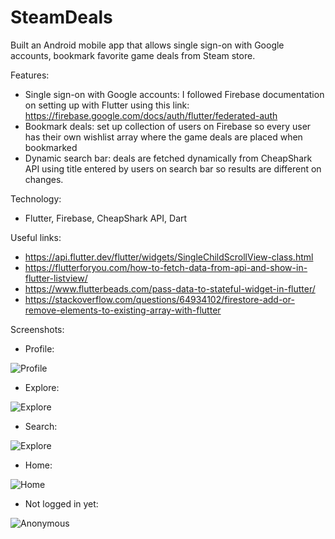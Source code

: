 # SteamDeals
Built an Android mobile app that allows single sign-on with Google accounts, bookmark favorite game deals from Steam store.

Features:
- Single sign-on with Google accounts: I followed Firebase documentation on setting up with Flutter using this link: 
https://firebase.google.com/docs/auth/flutter/federated-auth
- Bookmark deals: set up collection of users on Firebase so every user has their own wishlist array where the game deals are placed when bookmarked
- Dynamic search bar: deals are fetched dynamically from CheapShark API using title entered by users on search bar so results are different on changes.

Technology: 
- Flutter, Firebase, CheapShark API, Dart

Useful links:
- https://api.flutter.dev/flutter/widgets/SingleChildScrollView-class.html
- https://flutterforyou.com/how-to-fetch-data-from-api-and-show-in-flutter-listview/
- https://www.flutterbeads.com/pass-data-to-stateful-widget-in-flutter/
- https://stackoverflow.com/questions/64934102/firestore-add-or-remove-elements-to-existing-array-with-flutter

Screenshots: 
- Profile: 

![Profile](/lib/screenshots/profile.png)

- Explore:

![Explore](/lib/screenshots/explore.png)

- Search: 

![Explore](/lib/screenshots/search.png)

- Home: 

![Home](/lib/screenshots/home.png)

- Not logged in yet:

![Anonymous](/lib/screenshots/anonymous.png)





